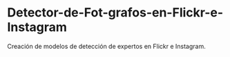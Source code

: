 # Detector-de-Fot-grafos-en-Flickr-e-Instagram
Creación de modelos de detección de expertos en Flickr e Instagram.
